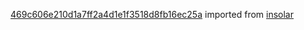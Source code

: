 [469c606e210d1a7ff2a4d1e1f3518d8fb16ec25a](https://github.com/insolar/insolar/commit/469c606e210d1a7ff2a4d1e1f3518d8fb16ec25a) imported from [insolar](https://github.com/insolar/insolar)
